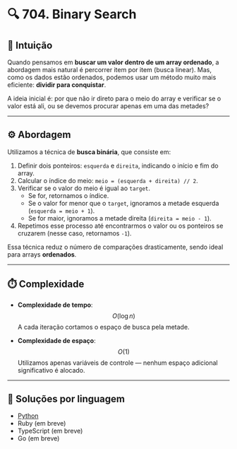 # 🔍 704. Binary Search

## 🧠 Intuição

Quando pensamos em **buscar um valor dentro de um array ordenado**, a abordagem mais natural é percorrer item por item (busca linear). Mas, como os dados estão ordenados, podemos usar um método muito mais eficiente: **dividir para conquistar**.

A ideia inicial é: por que não ir direto para o meio do array e verificar se o valor está ali, ou se devemos procurar apenas em uma das metades?

---

## ⚙️ Abordagem

Utilizamos a técnica de **busca binária**, que consiste em:

1. Definir dois ponteiros: `esquerda` e `direita`, indicando o início e fim do array.
2. Calcular o índice do meio: `meio = (esquerda + direita) // 2`.
3. Verificar se o valor do meio é igual ao `target`.
   - Se for, retornamos o índice.
   - Se o valor for menor que o `target`, ignoramos a metade esquerda (`esquerda = meio + 1`).
   - Se for maior, ignoramos a metade direita (`direita = meio - 1`).
4. Repetimos esse processo até encontrarmos o valor ou os ponteiros se cruzarem (nesse caso, retornamos `-1`).

Essa técnica reduz o número de comparações drasticamente, sendo ideal para arrays **ordenados**.

---

## ⏱️ Complexidade

- **Complexidade de tempo**: $$O(\log n)$$
  A cada iteração cortamos o espaço de busca pela metade.

- **Complexidade de espaço**: $$O(1)$$
  Utilizamos apenas variáveis de controle — nenhum espaço adicional significativo é alocado.

---

## 🧩 Soluções por linguagem

- [Python](./src/python/704-binary-search/solution.py)
- Ruby (em breve)
- TypeScript (em breve)
- Go (em breve)

